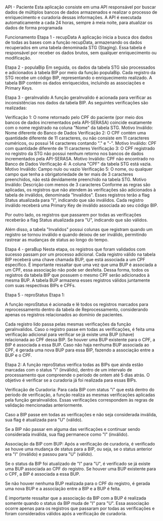 API - Paciente
Esta aplicação consiste em uma API responsável por buscar dados de múltiplos bancos de dados armazenados e realizar o processo de enriquecimento e curadoria dessas informações. A API é executada automaticamente a cada 24 horas, sempre á meia noite, para atualizar os dados de forma programada

Funcionamento
Etapa 1 - recupData
A aplicação inicia a busca dos dados de todas as bases com a função recupData, armazenando os dados recuperados em uma tabela denominada STG (Staging). Essa tabela é responsável por receber os dados brutos, sem qualquer enriquecimento ou modificação.

Etapa 2 - populaBip
Em seguida, os dados da tabela STG são processados e adicionados à tabela BIP por meio da função populaBip. Cada registro da STG recebe um código BIP, representando o enriquecimento realizado. A tabela BIP contém os dados enriquecidos, incluindo as associações e Primary Keys.

Etapa 3 - geraInvalido
A função geraInvalido é acionada para verificar as inconsistências nos dados da tabela BIP. As seguintes verificações são realizadas:

Verificação 1: O nome retornado pelo CPF do paciente (por meio dos bancos de dados incrementados pela API-SERASA) coincide exatamente com o nome registrado na coluna "Nome" da tabela STG. Motivo Inválido: Nome diferente do Banco de Dados
Verificação 2: O CPF contém uma quantidade diferente de 11 caracteres, ou não consiste em 11 caracteres numéricos, ou possui 14 caracteres contando "." e "-". Motivo Inválido: CPF com quantidade diferente de 11 caracteres
Verificação 3: O CPF registrado no registro da STG não possui nenhum retorno nos bancos de dados incrementados pela API-SERASA. Motivo Inválido: CPF não encontrado no Banco de Dados
Verificação 4: A coluna "CPF" da tabela STG está vazia. Motivo Inválido: Campo nulo ou vazio
Verificação 5: O nome, ou qualquer campo que tenha a obrigatoriedade de ter mais de 3 caracteres preenchidos, não está devidamente preenchido na tabela STG. Motivo Inválido: Descrição com menos de 3 caracteres
Conforme as regras são aplicadas, os registros que não atendem às verificações são adicionados à tabela de inválidos, denominada "Invalidos". Esses registros terão a flag Status atualizada para "I", indicando que são inválidos. Cada registro inválido receberá uma Primary Key de inválido associada ao seu código BIP.

Por outro lado, os registros que passarem por todas as verificações receberão a flag Status atualizada para "U", indicando que são válidos.

Além disso, a tabela "Invalidos" possui colunas que registram quando um registro se tornou inválido e quando deixou de ser inválido, permitindo rastrear as mudanças de status ao longo do tempo.

Etapa 4 - geraBup
Nesta etapa, os registros que foram validados com sucesso passam por um processo adicional. Cada registro válido na tabela BIP receberá uma chave chamada BUP, que está associada a um CPF específico. É importante ressaltar que uma vez que uma BUP é associada a um CPF, essa associação não pode ser desfeita. Dessa forma, todos os registros da tabela BIP que possuem o mesmo CPF serão adicionados à mesma BUP. A tabela BUP armazena esses registros válidos juntamente com suas respectivas BIPs e CPFs.

Etapa 5 - reproStatus
Etapa 1:

A função reproStatus é acionada e lê todos os registros marcados para reprocessamento dentro da tabela de Reprocessamento, considerando apenas os registros relacionados ao domínio de pacientes.

Cada registro lido passa pelas mesmas verificações da função geraInvalidos. Caso o registro passe em todas as verificações, é feita uma verificação adicional para verificar se já existe uma BUP (chave) relacionada ao CPF dessa BIP. Se houver uma BUP existente para o CPF, a BIP é associada a essa BUP. Caso não haja nenhuma BUP associada ao CPF, é gerada uma nova BUP para essa BIP, fazendo a associação entre a BUP e o CPF.

Etapa 2: A função reproStatus verifica todas as BIPs que ainda estão marcadas com o status "i" (inválido), dentro de um intervalo de processamento que compreende o período de ontem até 5 dias atrás. O objetivo é verificar se a curadoria já foi realizada para essas BIPs.

Verificação de Curadoria: Para cada BIP com status "i" que está dentro do período de verificação, a função realiza as mesmas verificações aplicadas pela função geraInvalidos. Essas verificações correspondem às regras de validação mencionadas anteriormente.

Caso a BIP passe em todas as verificações e não seja considerada inválida, sua flag é atualizada para "U" (válido).

Se a BIP não passar em alguma das verificações e continuar sendo considerada inválida, sua flag permanece como "I" (inválido).

Associação da BIP com BUP: Após a verificação de curadoria, é verificado se houve uma mudança de status para a BIP, ou seja, se o status anterior era "I" (inválido) e passou para "U" (válido).

Se o status da BIP foi atualizado de "I" para "U", é verificado se já existe uma BUP associada ao CPF do registro. Se houver uma BUP existente para o CPF, a BIP é associada a essa BUP.

Se não houver nenhuma BUP realizada para o CPF do registro, é gerada uma nova BUP e a associação entre a BIP e a BUP é feita.

É importante ressaltar que a associação da BIP com a BUP é realizada somente quando o status da BIP muda de "I" para "U". Essa associação ocorre apenas para os registros que passaram por todas as verificações e foram considerados válidos após a verificação de curadoria.
